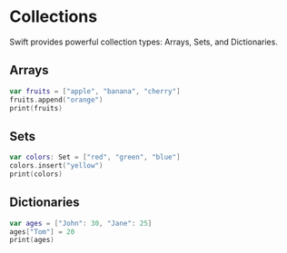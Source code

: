 # Collections

Swift provides powerful collection types: Arrays, Sets, and Dictionaries.

## Arrays

```swift
var fruits = ["apple", "banana", "cherry"]
fruits.append("orange")
print(fruits)
```

## Sets

```swift
var colors: Set = ["red", "green", "blue"]
colors.insert("yellow")
print(colors)
```

## Dictionaries

```swift
var ages = ["John": 30, "Jane": 25]
ages["Tom"] = 20
print(ages)
```
